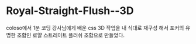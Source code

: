 # Royal-Straight-Flush--3D

coloso에서 1분 코딩 강사님에게 배운
css 3D 작업을 내 식대로 재구성 해서
포커의 유명한 조합인 로얄 스트레이트 플러쉬 조합으로 만들었다.
